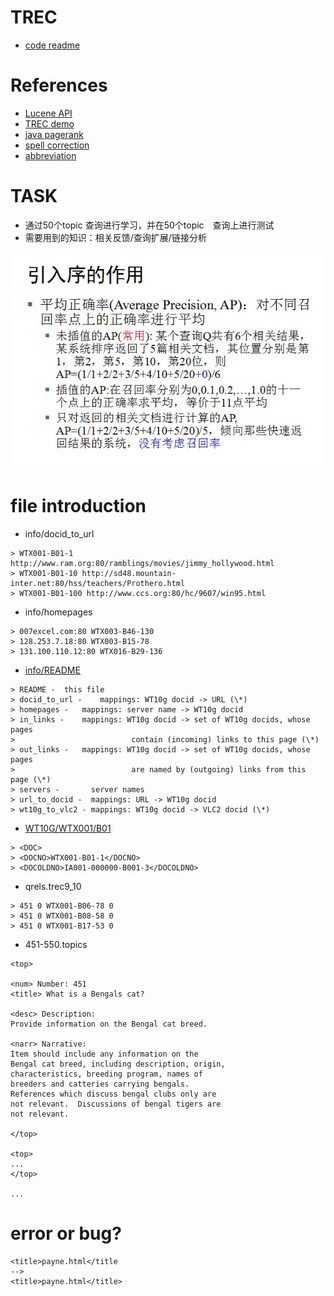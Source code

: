 # TREC
- [code readme](src/readme.md)

# References
- [Lucene API](http://lucene.apache.org/core/5_4_0/index.html)
- [TREC demo](https://github.com/isoboroff/trec-demo)
- [java pagerank](http://blog.csdn.net/chen_jp/article/details/7905235)
- [spell correction](http://developer.gauner.org/jspellcorrect/#download)
- [abbreviation](https://en.wiktionary.org/wiki/Wiktionary:Abbreviations_in_Webster)

# TASK
- 通过50个topic 查询进行学习，并在50个topic　查询上进行测试
- 需要用到的知识：相关反馈/查询扩展/链接分析

![MAP](./MAP.JPG "MAP")

# file introduction
- info/docid_to_url

```
> WTX001-B01-1 http://www.ram.org:80/ramblings/movies/jimmy_hollywood.html
> WTX001-B01-10 http://sd48.mountain-inter.net:80/hss/teachers/Prothero.html
> WTX001-B01-100 http://www.ccs.org:80/hc/9607/win95.html
```

- info/homepages

```
> 007excel.com:80 WTX003-B46-130
> 128.253.7.18:80 WTX003-B15-78
> 131.100.110.12:80 WTX016-B29-136
```

- [info/README](info/README)

```
> README -	this file
> docid_to_url -	mappings: WT10g docid -> URL (\*)
> homepages -	mappings: server name -> WT10g docid
> in_links -	mappings: WT10g docid -> set of WT10g docids, whose pages 
>                          contain (incoming) links to this page (\*)
> out_links -	mappings: WT10g docid -> set of WT10g docids, whose pages 
>                          are named by (outgoing) links from this page (\*)
> servers -       server names
> url_to_docid -  mappings: URL -> WT10g docid 
> wt10g_to_vlc2 - mappings: WT10g docid -> VLC2 docid (\*)
```

- [WT10G/WTX001/B01](WT10G/WTX001/B01)

```
> <DOC>
> <DOCNO>WTX001-B01-1</DOCNO>
> <DOCOLDNO>IA001-000000-B001-3</DOCOLDNO>
```

- qrels.trec9_10

```
> 451 0 WTX001-B06-78 0
> 451 0 WTX001-B08-58 0
> 451 0 WTX001-B17-53 0
```

- 451-550.topics

```
<top>

<num> Number: 451 
<title> What is a Bengals cat? 

<desc> Description: 
Provide information on the Bengal cat breed.

<narr> Narrative: 
Item should include any information on the 
Bengal cat breed, including description, origin, 
characteristics, breeding program, names of 
breeders and catteries carrying bengals.
References which discuss bengal clubs only are
not relevant.  Discussions of bengal tigers are 
not relevant.

</top>

<top>
...
</top>

...
```

# error or bug?

```
<title>payne.html</title
-->
<title>payne.html</title>
```